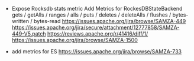 + Expose Rocksdb stats metric
Add Metrics for RockesDBStateBackend
gets / getAlls / ranges / alls / puts / deletes / deleteAlls / flushes / bytes-written / bytes-read
https://issues.apache.org/jira/browse/SAMZA-449
https://issues.apache.org/jira/secure/attachment/12777858/SAMZA-449-V5.patch
https://reviews.apache.org/r/41416/diff/1/
https://issues.apache.org/jira/browse/SAMZA-1500

+ add metrics for ES
  https://issues.apache.org/jira/browse/SAMZA-733
